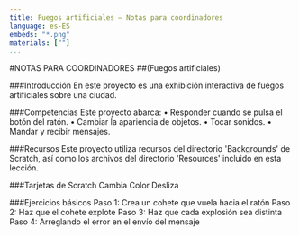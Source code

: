 ```yaml
---
title: Fuegos artificiales — Notas para coordinadores
language: es-ES
embeds: "*.png"
materials: [""]
...
```


#NOTAS PARA COORDINADORES
##(Fuegos artificiales)###IntroducciónEn este proyecto es una exhibición interactiva de fuegos artificiales sobre una ciudad.
###CompetenciasEste proyecto abarca:• Responder cuando se pulsa el botón del ratón.• Cambiar la apariencia de objetos.
• Tocar sonidos.• Mandar y recibir mensajes.###RecursosEste proyecto utiliza recursos del directorio 'Backgrounds' de Scratch, así como los archivos del directorio 'Resources' incluido en esta lección.###Tarjetas de ScratchCambia Color
Desliza###Ejercicios básicosPaso 1: Crea un cohete que vuela hacia el ratón
Paso 2: Haz que el cohete explotePaso 3: Haz que cada explosión sea distintaPaso 4: Arreglando el error en el envío del mensaje